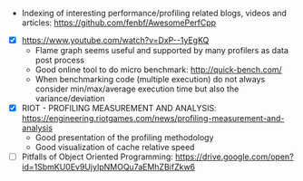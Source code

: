 - Indexing of interesting performance/profiling related blogs, videos and articles: https://github.com/fenbf/AwesomePerfCpp
- [x] https://www.youtube.com/watch?v=DxP--1yEgKQ
  - Flame graph seems useful and supported by many profilers as data post process
  - Good online tool to do micro benchmark: http://quick-bench.com/
  - When benchmarking code (multiple execution) do not always consider min/max/average execution time but also the variance/deviation
- [X] RIOT - PROFILING MEASUREMENT AND ANALYSIS: https://engineering.riotgames.com/news/profiling-measurement-and-analysis
  - Good presentation of the profiling methodology
  - Good visualization of cache relative speed
- [ ] Pitfalls of Object Oriented Programming: https://drive.google.com/open?id=1SbmKU0Ev9UjyIpNMOQu7aEMhZBifZkw6
